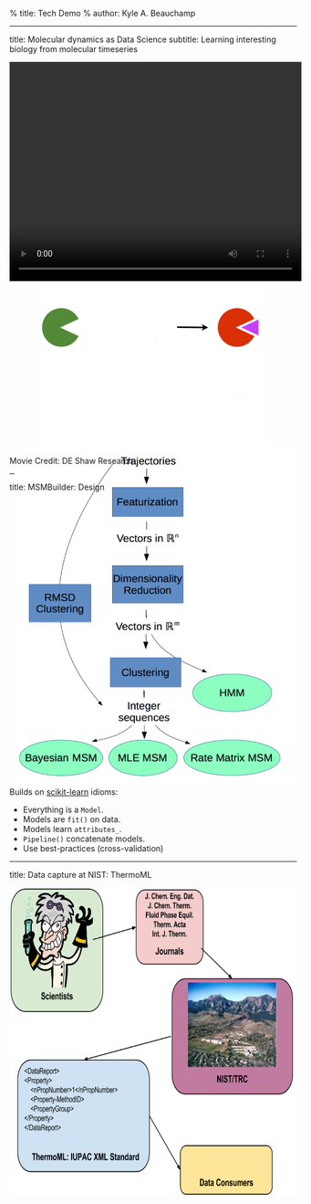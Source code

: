 % title: Tech Demo
% author: Kyle A. Beauchamp

---
title: Molecular dynamics as Data Science
subtitle:  Learning interesting biology from molecular timeseries

<center>
<video id="sampleMovie" src="movies/shaw-dasatanib-2.mov" loop=\"true\ autoPlay=\"true\  width="512" height="384"></video>
<img height=300 src=figures/two_state.png />
</center>

<footer class="source">
Movie Credit: DE Shaw Research
</footer>

---
title: MSMBuilder: Design

<div style="float:right; margin-top:-100px">
<img src="figures/flow-chart.png" height="600">
</div>

Builds on [scikit-learn](http://scikit-learn.org/stable/) idioms:

- Everything is a `Model`.
- Models are `fit()` on data.
- Models learn `attributes_`.
- `Pipeline()` concatenate models.
- Use best-practices (cross-validation)


---
title: Data capture at NIST: ThermoML


<center>
<img height=540 src="figures/pipeline.png"/>
</center>
